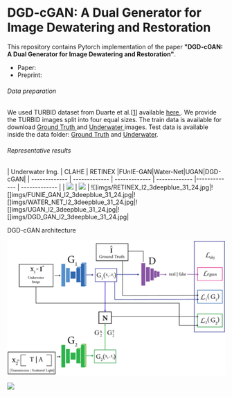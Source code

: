 # DGD-cGAN: A Dual Generator for Image Dewatering and Restoration

This repository contains Pytorch implementation of the paper **"DGD-cGAN: A Dual Generator for Image Dewatering and Restoration"**.
<ul>
  <li> Paper: </li>
  <li> Preprint:</li>
      </ul>
      
      
###### Data preparation  
We used TURBID dataset from Duarte et al.[<a href="http://amandaduarte.com.br/turbid/Turbid_Dataset.pdf" target="_blank">1</a>] available <a href="http://amandaduarte.com.br/turbid/ " target="_blank"> here </a>.
We provide the TURBID images split into four equal sizes. The train data is available for download <a href="https://drive.google.com/file/d/13yxI85JUdsbplM7-Hh8sywIXoom-6hZu/view?usp=sharing" target="_blank"> Ground Truth </a> and <a href="https://drive.google.com/file/d/1XZesr1UCuxnp0gQ3k5tESQd7tkHvCm6t/view?usp=sharing" target="_blank"> Underwater </a> images. Test data is available inside the data folder: [Ground Truth](data/Test_groundtruth.zip) and [Underwater](data/Test_underwater.zip).

###### Representative results

| Underwater Img. | CLAHE | RETINEX |FUnIE-GAN|Water-Net|UGAN|DGD-cGAN|
| ------------- | ------------- | ------------- | ------------- |------------- | ------------- |
| ![](imgs/CLAHE_l2_3deepblue_31_24.jpg) | ![](imgs/CLAHE_l2_3deepblue_31_24.jpg) | ![]imgs/RETINEX_l2_3deepblue_31_24.jpg|![]imgs/FUNIE_GAN_l2_3deepblue_31_24.jpg|![]imgs/WATER_NET_l2_3deepblue_31_24.jpg|![]imgs/UGAN_l2_3deepblue_31_24.jpg|![]imgs/DGD_GAN_l2_3deepblue_31_24.jpg|


DGD-cGAN architecture

![](docs/fig1.png)
   
![](imgs/CLAHE_l2_3deepblue_31_24.jpg)

